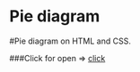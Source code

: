 # Pie diagram

#Pie diagram on HTML and CSS.

###Click for open => [click](https://artemkimi.github.io/Pie_diagram/)
